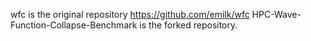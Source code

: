 wfc is the original repository https://github.com/emilk/wfc
HPC-Wave-Function-Collapse-Benchmark is the forked repository.
